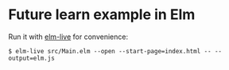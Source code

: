 # Future learn example in Elm

Run it with [elm-live](https://github.com/wking-io/elm-live) for convenience:

```
$ elm-live src/Main.elm --open --start-page=index.html -- --output=elm.js
```
